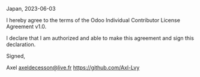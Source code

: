 Japan, 2023-06-03

I hereby agree to the terms of the Odoo Individual Contributor License
Agreement v1.0.

I declare that I am authorized and able to make this agreement and sign this
declaration.

Signed,

Axel axeldecesson@live.fr https://github.com/Axl-Lvy
